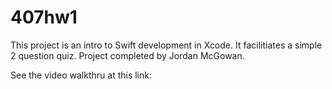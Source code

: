 # 407hw1
This project is an intro to Swift development in Xcode. It facilitiates a simple 2 question quiz. Project completed by Jordan McGowan.

See the video walkthru at this link: 
